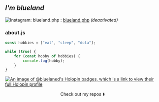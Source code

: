 ##  _I'm blueland_


![Instagram: blueland.php](https://img.shields.io/badge/Instagram-E4405F?style=flat&logo=instagram&logoColor=white
) : <a href=https://www.instagram.com/blueland.php/>blueland.php</a> _(deactivated)_



### about.js

```javascript
const hobbies = ["eat", "sleep", "dota"];

while (true) {
    for (const hobby of hobbies) {
        console.log(hobby);
    }
}

```
[![An image of @bluelaned's Holopin badges, which is a link to view their full Holopin profile](https://holopin.me/bluelaned)](https://holopin.io/@bluelaned)

<p align="center">
Check out my repos ⬇️  
</p>
